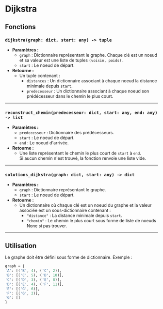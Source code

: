 # Dijkstra
## Fonctions
### `dijkstra(graph: dict, start: any) -> tuple`
- **Paramètres :**
  - `graph` : Dictionnaire représentant le graphe. Chaque clé est un noeud et sa valeur est une liste de tuples `(voisin, poids)`.
  - `start` : Le noeud de départ.
- **Retourne :**
  - Un tuple contenant :
    - `distances` : Un dictionnaire associant à chaque noeud la distance minimale depuis `start`.
    - `predecesseur` : Un dictionnaire associant à chaque noeud son prédécesseur dans le chemin le plus court.

---
### `reconstruct_chemin(predecesseur: dict, start: any, end: any) -> list`

- **Paramètres :**
  - `predecesseur` : Dictionnaire des prédécesseurs.
  - `start` : Le noeud de départ.
  - `end` : Le noeud d'arrivée.
- **Retourne :**
  - Une liste représentant le chemin le plus court de `start` à `end`.  
    Si aucun chemin n'est trouvé, la fonction renvoie une liste vide.

---
### `solutions_dijkstra(graph: dict, start: any) -> dict`

- **Paramètres :**
  - `graph` : Dictionnaire représentant le graphe.
  - `start` : Le noeud de départ.
- **Retourne :**
  - Un dictionnaire où chaque clé est un noeud du graphe et la valeur associée est un sous-dictionnaire contenant :
    - `"distance"` : La distance minimale depuis `start`.
    - `"chemin"` : Le chemin le plus court sous forme de liste de noeuds None si pas trouver.

---
## Utilisation 
Le graphe doit être défini sous forme de dictionnaire. Exemple :
   ```python
graph = {
   'A': [('B', 4), ('C', 2)],
   'B': [('C', 5), ('D', 10)],
   'C': [('D', 3), ('E', 8)],
   'D': [('E', 4), ('F', 11)],
   'E': [('G', 6)],
   'F': [('G', 2)],
   'G': []
}
